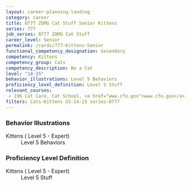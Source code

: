 ```yaml
---
layout: career-planning-landing
category: career
title: 0777 ZOMG Cat Stuff Senior Kittens
series: 777
job_series: 0777 ZOMG Cat Stuff
career_level: Senior
permalink: /cards/777-Kittens-Senior
functional_competency_designation: Secondary
competency: Kittens
competency_group: Cats
competency_description: Be a Cat
level: "14-15"
behavior_illustrations: Level 5 Behaviors
proficiency_level_definition: Level 5 Stuff
relevant_courses: 
 - 196 Cat Care, Cat School, <a href="www.cfo.gov">www.cfo.gov</a>
filters: Cats-Kittens GS-14-15 series-0777
---
```


<div class="desktop:grid-col-6 margin-y-205">
  <div class="border-top-05 bg-white padding-2 shadow-5 height-full members-hover border-1px border-gray-30 border-top-orange radius-lg">
    <h3>Behavior Illustrations</h3>
    <dl class="text-base"><dt>Kittens ( Level 5 - Expert)</dt><dd>Level 5 Behaviors</dd></dl>
  </div>
</div>
<div class="desktop:grid-col-6 margin-y-205">
  <div class="border-top-05 bg-white padding-2 shadow-5 height-full members-hover border-1px border-gray-30 border-top-orange radius-lg">
    <h3>Proficiency Level Definition</h3>
    <dl class="text-base"><dt>Kittens ( Level 5 - Expert)</dt><dd>Level 5 Stuff</dd></dl>
  </div>
</div>